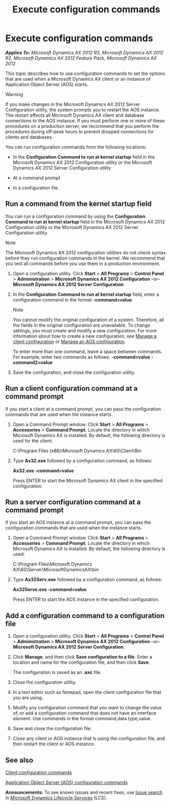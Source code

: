 ﻿---
title: Execute configuration commands
TOCTitle: Execute configuration commands
ms:assetid: a18308bc-4a72-48e1-8661-c1ec390282bd
ms:mtpsurl: https://technet.microsoft.com/en-us/library/Aa569627(v=AX.60)
ms:contentKeyID: 36941326
ms.date: 04/18/2014
mtps_version: v=AX.60
---

# Execute configuration commands 


_**Applies To:** Microsoft Dynamics AX 2012 R3, Microsoft Dynamics AX 2012 R2, Microsoft Dynamics AX 2012 Feature Pack, Microsoft Dynamics AX 2012_

This topic describes how to use configuration commands to set the options that are used when a Microsoft Dynamics AX client or an instance of Application Object Server (AOS) starts.


> [!WARNING]
> <P>If you make changes in the Microsoft Dynamics AX 2012 Server Configuration utility, the system prompts you to restart the AOS instance. The restart affects all Microsoft Dynamics AX client and database connections to the AOS instance. If you must perform one or more of these procedures on a production server, we recommend that you perform the procedures during off-peak hours to prevent dropped connections for clients and databases.</P>



You can run configuration commands from the following locations:

  - In the **Configuration Command to run at kernel startup** field in the Microsoft Dynamics AX 2012 Configuration utility or the Microsoft Dynamics AX 2012 Server Configuration utility

  - At a command prompt

  - In a configuration file

## Run a command from the kernel startup field

You can run a configuration command by using the **Configuration Command to run at kernel startup** field in the Microsoft Dynamics AX 2012 Configuration utility or the Microsoft Dynamics AX 2012 Server Configuration utility.


> [!NOTE]
> <P>The Microsoft Dynamics AX 2012 configuration utilities do not check syntax before they run configuration commands in the kernel. We recommend that you test all commands before you use them in a production environment.</P>



1.  Open a configuration utility. Click **Start** \> **All Programs** \> **Control Panel** \> **Administration** \> **Microsoft Dynamics AX 2012 Configuration** –or– **Microsoft Dynamics AX 2012 Server Configuration**.

2.  In the **Configuration Command to run at kernel startup** field, enter a configuration command in the format **-command=value**.
    

    > [!NOTE]
    > <P>You cannot modify the original configuration of a system. Therefore, all the fields in the original configuration are unavailable. To change settings, you must create and modify a new configuration. For more information about how to create a new configuration, see <A href="manage-a-client-configuration.md">Manage a client configuration</A> or <A href="manage-an-aos-configuration.md">Manage an AOS configuration</A>.</P>

    
    To enter more than one command, leave a space between commands. For example, enter two commands as follows: **-command=value -command2=value**

3.  Save the configuration, and close the configuration utility.

## Run a client configuration command at a command prompt

If you start a client at a command prompt, you can pass the configuration commands that are used when the instance starts.

1.  Open a Command Prompt window. Click **Start** \> **All Programs** \> **Accessories** \> **Command Prompt**. Locate the directory in which Microsoft Dynamics AX is installed. By default, the following directory is used for the client:
    
    C:\\Program Files (x86)\\Microsoft Dynamics AX\\60\\Client\\Bin

2.  Type **Ax32.exe** followed by a configuration command, as follows:
    
    **Ax32.exe -command=value**
    
    Press ENTER to start the Microsoft Dynamics AX client in the specified configuration.

## Run a server configuration command at a command prompt

If you start an AOS instance at a command prompt, you can pass the configuration commands that are used when the instance starts.

1.  Open a Command Prompt window. Click **Start** \> **All Programs** \> **Accessories** \> **Command Prompt**. Locate the directory in which Microsoft Dynamics AX is installed. By default, the following directory is used:
    
    C:\\Program Files\\Microsoft Dynamics AX\\60\\Server\\MicrosoftDynamicsAX\\bin

2.  Type **Ax32Serv.exe** followed by a configuration command, as follows:
    
    **Ax32Serve.exe -command=value**
    
    Press ENTER to start the AOS instance in the specified configuration.

## Add a configuration command to a configuration file

1.  Open a configuration utility. Click **Start** \> **All Programs** \> **Control Panel** \> **Administration** \> **Microsoft Dynamics AX 2012 Configuration** –or– **Microsoft Dynamics AX 2012 Server Configuration**.

2.  Click **Manage**, and then click **Save configuration to a file**. Enter a location and name for the configuration file, and then click **Save**.
    
    The configuration is saved as an **.axc** file.

3.  Close the configuration utility.

4.  In a text editor such as Notepad, open the client configuration file that you are using.

5.  Modify any configuration command that you want to change the value of, or add a configuration command that does not have an interface element. Use commands in the format command,data type,value.

6.  Save and close the configuration file.

7.  Close any client or AOS instance that is using the configuration file, and then restart the client or AOS instance.

## See also

[Client configuration commands](client-configuration-commands.md)

[Application Object Server (AOS) configuration commands](application-object-server-aos-configuration-commands.md)

  
**Announcements:** To see known issues and recent fixes, use [Issue search](http://go.microsoft.com/fwlink/?linkid=389258) in [Microsoft Dynamics Lifecycle Services](http://go.microsoft.com/fwlink/?linkid=306505) (LCS).

